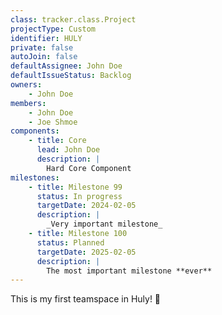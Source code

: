 ```yaml
---
class: tracker.class.Project
projectType: Custom
identifier: HULY
private: false
autoJoin: false
defaultAssignee: John Doe
defaultIssueStatus: Backlog
owners:
    - John Doe
members:
    - John Doe
    - Joe Shmoe
components:
    - title: Core
      lead: John Doe
      description: |
        Hard Core Component
milestones:
    - title: Milestone 99
      status: In progress
      targetDate: 2024-02-05
      description: |
        _Very important milestone_
    - title: Milestone 100
      status: Planned
      targetDate: 2025-02-05
      description: |
        The most important milestone **ever**
---
```

 This is my first teamspace in Huly! 🎉
